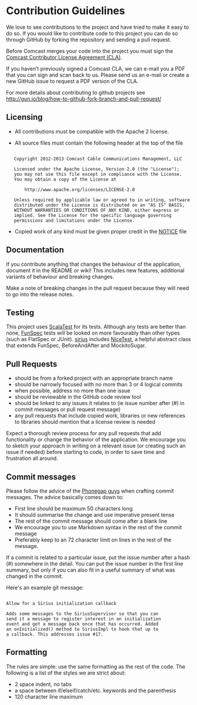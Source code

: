 Contribution Guidelines
=======================

We love to see contributions to the project and have tried to make it
easy to do so. If you would like to contribute code to this project
you can do so through GitHub by forking the repository and sending a
pull request.

Before Comcast merges your code into the project you must sign the
[Comcast Contributor License Agreement (CLA)](http://comcast.github.io/sirius/ComcastContributorLicenseAgreement_03-07-14.pdf).

If you haven’t previously signed a Comcast CLA, we can e-mail you a PDF
that you can sign and scan back to us.  Please send us an e-mail or create
a new GitHub issue to request a PDF version of the CLA.

For more details about contributing to github projects see
http://gun.io/blog/how-to-github-fork-branch-and-pull-request/

Licensing
---------

* All contributions must be compatible with the Apache 2 license.

* All source files must contain the following header at the top of
the file

```

   Copyright 2012-2013 Comcast Cable Communications Management, LLC

   Licensed under the Apache License, Version 2.0 (the "License");
   you may not use this file except in compliance with the License.
   You may obtain a copy of the License at

       http://www.apache.org/licenses/LICENSE-2.0

   Unless required by applicable law or agreed to in writing, software
   distributed under the License is distributed on an "AS IS" BASIS,
   WITHOUT WARRANTIES OR CONDITIONS OF ANY KIND, either express or
   implied. See the License for the specific language governing
   permissions and limitations under the License.
```

* Copied work of any kind must be given proper credit in the
[NOTICE](/../../blob/master/NOTICE) file

Documentation
-------------

If you contribute anything that changes the behaviour of the
application, document it in the README or wiki! This includes new
features, additional variants of behaviour and breaking changes.

Make a note of breaking changes in the pull request because they will
need to go into the release notes.

Testing
-------

This project uses [ScalaTest](http://www.scalatest.org/) for its
tests. Although any tests are better than none,
[FunSpec](http://doc.scalatest.org/2.0/index.html#org.scalatest.FunSpec)
tests will be looked on more favourably than other types (such as
FlatSpec or JUnit).  [sirius](/../..) includes
[NiceTest](/../../blob/master/src/test/scala/com/comcast/xfinity/sirius/NiceTest.scala),
a helpful abstract class that extends FunSpec, BeforeAndAfter and
MockitoSugar.

Pull Requests
-------------

* should be from a forked project with an appropriate branch name
* should be narrowly focused with no more than 3 or 4 logical commits
* when possible, address no more than one issue
* should be reviewable in the GitHub code review tool
* should be linked to any issues it relates to (ie issue number after
(#) in commit messages or pull request message)
* any pull requests that include copied work, libraries or new
references to libraries should mention that a license review is needed

Expect a thorough review process for any pull requests that add functionality
or change the behavior of the application. We encourage you to sketch your
approach in writing on a relevant issue (or creating such an issue if needed)
before starting to code, in order to save time and frustration all around. 

Commit messages
---------------

Please follow the advice of the
[Phonegap guys](https://github.com/phonegap/phonegap/wiki/Git-Commit-Message-Format)
when crafting commit messages. The advice basically comes down to:

* First line should be maximum 50 characters long
* It should summarise the change and use imperative present tense
* The rest of the commit message should come after a blank line
* We encourage you to use Markdown syntax in the rest of the commit
message
* Preferably keep to an 72 character limit on lines in the rest of the
message.

If a commit is related to a particular issue, put the issue number
after a hash (#) somewhere in the detail. You can put the issue number
in the first line summary, but only if you can also fit in a useful
summary of what was changed in the commit.

Here's an example git message:

```

Allow for a Sirius initialization callback

Adds some messages to the SiriusSupervisor so that you can
send it a message to register interest in an initialization
event and get a message back once that has occurred. Added
an onInitialized() method to SiriusImpl to hook that up to
a callback. This addresses issue #17.
```

Formatting
----------

The rules are simple: use the same formatting as the rest of the code.
The following is a list of the styles we are strict about:

* 2 space indent, no tabs
* a space between if/elseif/catch/etc. keywords and the parenthesis
* 120 character line maximum
